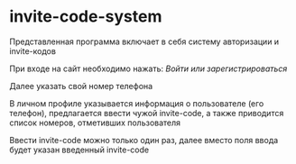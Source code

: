# invite-code-system
Представленная программа включает в себя систему авторизации и invite-кодов

При входе на сайт необходимо нажать: *Войти или зарегистрироваться*

Далее указать свой номер телефона

В личном профиле указывается информация о пользователе (его телефон), 
предлагается ввести чужой invite-code, 
а также приводится список номеров, отметивших пользователя

Ввести invite-code можно только один раз,
далее вместо поля ввода будет указан введенный invite-code
